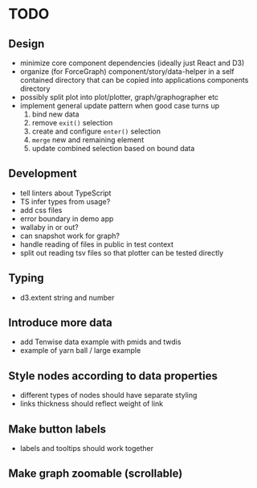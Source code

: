 # TODO

## Design

- minimize core component dependencies (ideally just React and D3)
- organize (for ForceGraph) component/story/data-helper in a self contained
  directory that can be copied into applications components directory
- possibly split plot into plot/plotter, graph/graphographer etc
- implement general update pattern when good case turns up
  1. bind new data
  2. remove `exit()` selection
  3. create and configure `enter()` selection
  4. `merge` new and remaining element
  5. update combined selection based on bound data

## Development

- tell linters about TypeScript
- TS infer types from usage?
- add css files
- error boundary in demo app
- wallaby in or out?
- can snapshot work for graph?
- handle reading of files in public in test context
- split out reading tsv files so that plotter can be tested directly

## Typing

- d3.extent string and number

## Introduce more data

- add Tenwise data example with pmids and twdis
- example of yarn ball / large example

## Style nodes according to data properties

- different types of nodes should have separate styling
- links thickness should reflect weight of link

## Make button labels

- labels and tooltips should work together

## Make graph zoomable (scrollable)
